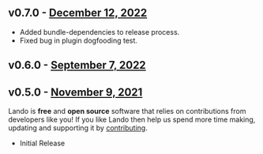 ## v0.7.0 - [December 12, 2022](https://github.com/lando/memcached/releases/tag/v0.7.0)
  * Added bundle-dependencies to release process.
  * Fixed bug in plugin dogfooding test.

## v0.6.0 - [September 7, 2022](https://github.com/lando/memcached/releases/tag/v0.6.0)

## v0.5.0 - [November 9, 2021](https://github.com/lando/memcached/releases/tag/v0.5.0)

Lando is **free** and **open source** software that relies on contributions from developers like you! If you like Lando then help us spend more time making, updating and supporting it by [contributing](https://github.com/sponsors/lando).

* Initial Release
